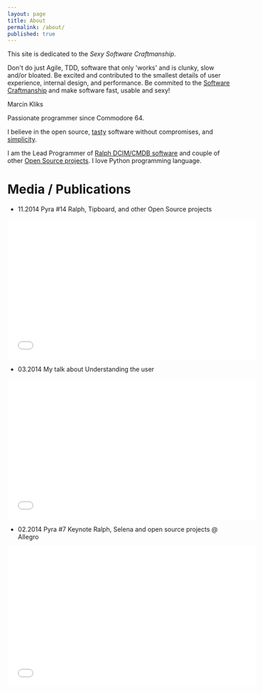 ```yaml
---
layout: page
title: About
permalink: /about/
published: true
---
```



This site is dedicated to the *Sexy Software Craftmanship*. 

Don't do just Agile, TDD, software that only 'works' and is clunky, slow and/or bloated. 
Be excited and contributed to the smallest details of user experience, internal design, and performance.
Be commited to the [Software Craftmanship](http://manifesto.softwarecraftsmanship.org) and make software fast, usable and sexy!


Marcin Kliks

Passionate programmer since Commodore 64. 

I believe in the open source, [tasty](http://40hz.se/fatmanifesto/principles.html) software without compromises, and [simplicity](http://legacy.python.org/dev/peps/pep-0020/ "Python Zen").

I am the Lead Programmer of [Ralph DCIM/CMDB software]( http://ralph.allegrogroup.com) and couple of other [Open Source projects](/projects). I love Python programming language.


Media / Publications
====================

* 11.2014 Pyra #14 Ralph, Tipboard, and other Open Source projects 
<iframe width="560" height="315" src="//www.youtube.com/embed/9GH4ba1rYS8" frameborder="0" allowfullscreen></iframe>

* 03.2014 My talk about Understanding the user
<iframe width="560" height="315" src="//www.youtube.com/embed/nuQaOKzVdyM" frameborder="0" allowfullscreen></iframe>

* 02.2014 Pyra #7 Keynote Ralph, Selena and open source projects @ Allegro
<iframe width="560" height="315" src="//www.youtube.com/embed/Eyc_rwQrrKY" frameborder="0" allowfullscreen></iframe>


